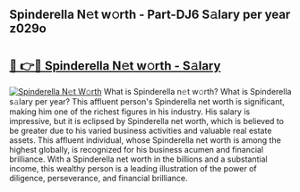 ## Spinderella N𝚎t w𝚘rth - Part-DJ6 S𝚊lary per year z029o

# <h2><a href="http://gc3nlhd.nevu.top/?p=Spinderella">🔗 👉🔴 Spinderella N𝚎t w𝚘rth - S𝚊lary</a></h2>

[![Spinderella N𝚎t W𝚘rth](https://i.imgur.com/Oavwk0R.jpeg)](http://gc3nlhd.nevu.top/?p=Spinderella)
What is Spinderella n𝚎t w𝚘rth? What is Spinderella s𝚊lary per year?
This affluent person's Spinderella net worth is significant, making him one of the richest figures in his industry. His salary is impressive, but it is eclipsed by Spinderella net worth, which is believed to be greater due to his varied business activities and valuable real estate assets. This affluent individual, whose Spinderella net worth is among the highest globally, is recognized for his business acumen and financial brilliance. With a Spinderella net worth in the billions and a substantial income, this wealthy person is a leading illustration of the power of diligence, perseverance, and financial brilliance.
